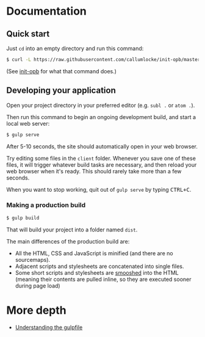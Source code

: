 # Documentation

## Quick start

Just `cd` into an empty directory and run this command:

```sh
$ curl -L https://raw.githubusercontent.com/callumlocke/init-opb/master/init.js | node
```

(See [init-opb](https://github.com/callumlocke/init-opb) for what that command does.)
<!-- 

### 1. Clone the repo

`cd` to wherever you keep your projects (e.g. `~/code`), clone this repo into a new directory (named whatever you want to call your project), and then `cd` into the created directory.

```sh
$ cd ~/code
$ git clone https://github.com/callumlocke/origami-product-boilerplate my-new-project
$ cd my-new-project
```

### 2. Install dependencies

Install npm, bower and Ruby dependencies. Here's a one-liner:

```sh
npm install && bower install && bundle install
```

> Notes:
> - `npm install` looks in `package.json`, then sets up a local `node_modules` folder, containing Node packages used for building the project. (This takes a while!)
> - `bower install` looks in `bower.json`, then sets up a local `bower_components` folder, containing front-end components (mostly JavaScript and CSS things).
> - `bundle install` looks in `Gemfile` and then ensures your system has the necessary Ruby gems installed.
 -->

## Developing your application

Open your project directory in your preferred editor (e.g. `subl .` or `atom .`).

Then run this command to begin an ongoing development build, and start a local web server:

```sh
$ gulp serve
```

After 5-10 seconds, the site should automatically open in your web browser.

Try editing some files in the `client` folder. Whenever you save one of these files, it will trigger whatever build tasks are necessary, and then reload your web browser when it's ready. This should rarely take more than a few seconds.

When you want to stop working, quit out of `gulp serve` by typing <kbd>CTRL+C</kbd>.


### Making a production build

```sh
$ gulp build
```

That will build your project into a folder named `dist`.

The main differences of the production build are:

- All the HTML, CSS and JavaScript is minified (and there are no sourcemaps).
- Adjacent scripts and stylesheets are concatenated into single files.
- Some short scripts and stylesheets are [smooshed](https://github.com/gabrielflorit/gulp-smoosher) into the HTML (meaning their contents are pulled inline, so they are executed sooner during page load)


# More depth

- [Understanding the gulpfile](understanding-the-gulpfile.md)
